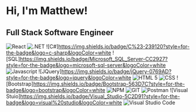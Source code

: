 <h1>Hi, I'm Matthew!</h1>
<h2> Full Stack Software Engineer </h2>


![React](https://img.shields.io/static/v1?style=for-the-badge&message=React&color=222222&logo=React&logoColor=61DAFB&label=)
![.NET](https://img.shields.io/badge/.NET-5C2D91?style=for-the-badge&logo=.net&logoColor=white) 
![C#]https://img.shields.io/badge/C%23-239120?style=for-the-badge&logo=c-sharp&logoColor=white
![SQL]https://img.shields.io/badge/Microsoft_SQL_Server-CC2927?style=for-the-badge&logo=microsoft-sql-server&logoColor=white 
![Javascript](https://img.shields.io/badge/JavaScript-323330?style=for-the-badge&logo=javascript&logoColor=F7DF1E)
![JQuery]https://img.shields.io/badge/jQuery-0769AD?style=for-the-badge&logo=jquery&logoColor=white
![HTML 5](https://img.shields.io/badge/HTML5-E34F26?style=for-the-badge&logo=html5&logoColor=white)
![CSS](https://img.shields.io/badge/CSS3-1572B6?style=for-the-badge&logo=css3&logoColor=white)
![Bootstrap]https://img.shields.io/badge/Bootstrap-563D7C?style=for-the-badge&logo=bootstrap&logoColor=white
![NPM](https://img.shields.io/badge/npm-CB3837?style=for-the-badge&logo=npm&logoColor=white)
![GIT](https://img.shields.io/badge/Git-F05032?style=for-the-badge&logo=git&logoColor=white)
![Postman](https://img.shields.io/badge/Postman-FF6C37?style=for-the-badge&logo=Postman&logoColor=white)
![Visual Stuio]https://img.shields.io/badge/Visual_Studio-5C2D91?style=for-the-badge&logo=visual%20studio&logoColor=white
![Visual Studio Code](https://img.shields.io/badge/Visual_Studio_Code-0078D4?style=for-the-badge&logo=visual%20studio%20code&logoColor=white)
 



